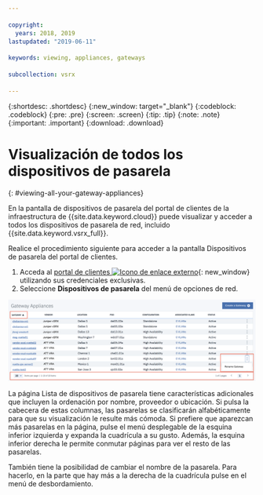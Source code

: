 ```yaml
---

copyright:
  years: 2018, 2019
lastupdated: "2019-06-11"

keywords: viewing, appliances, gateways

subcollection: vsrx

---
```


{:shortdesc: .shortdesc}
{:new_window: target="_blank"}
{:codeblock: .codeblock}
{:pre: .pre}
{:screen: .screen}
{:tip: .tip}
{:note: .note}
{:important: .important}
{:download: .download}

# Visualización de todos los dispositivos de pasarela
{: #viewing-all-your-gateway-appliances}

En la pantalla de dispositivos de pasarela del portal de clientes de la infraestructura de {{site.data.keyword.cloud}} puede visualizar y acceder a todos los dispositivos de pasarela de red, incluido {{site.data.keyword.vsrx_full}}.  

Realice el procedimiento siguiente para acceder a la pantalla Dispositivos de pasarela del portal de clientes.

1. Acceda al [portal de clientes ![Icono de enlace externo](../../icons/launch-glyph.svg "Icono de enlace externo")](https://control.softlayer.com/){: new_window} utilizando sus credenciales exclusivas.
2. Seleccione **Dispositivos de pasarela** del menú de opciones de red.

<img src="images/gateway-apps.png" alt="dibujo" style="width: 700px;"/>

La página Lista de dispositivos de pasarela tiene características adicionales que incluyen la ordenación por nombre, proveedor o ubicación. Si pulsa la cabecera de estas columnas, las pasarelas se clasificarán alfabéticamente para que su visualización le resulte más cómoda. Si prefiere que aparezcan más pasarelas en la página, pulse el menú desplegable de la esquina inferior izquierda y expanda la cuadrícula a su gusto. Además, la esquina inferior derecha le permite conmutar páginas para ver el resto de las pasarelas.  

También tiene la posibilidad de cambiar el nombre de la pasarela. Para hacerlo, en la parte que hay más a la derecha de la cuadrícula pulse en el menú de desbordamiento.

